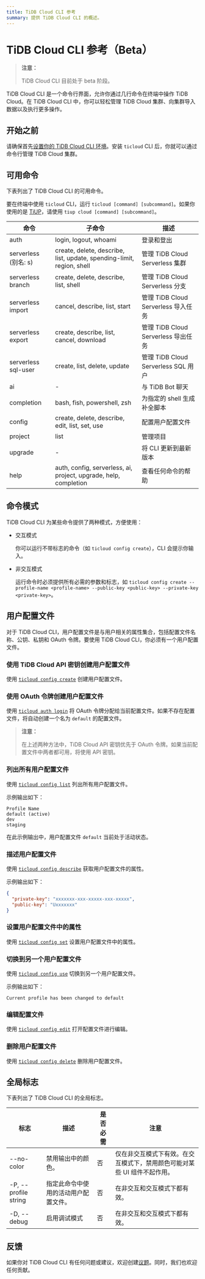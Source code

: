 ```yaml
---
title: TiDB Cloud CLI 参考
summary: 提供 TiDB Cloud CLI 的概述。
---
```


# TiDB Cloud CLI 参考（Beta）

> **注意：**
>
> TiDB Cloud CLI 目前处于 beta 阶段。

TiDB Cloud CLI 是一个命令行界面，允许你通过几行命令在终端中操作 TiDB Cloud。在 TiDB Cloud CLI 中，你可以轻松管理 TiDB Cloud 集群、向集群导入数据以及执行更多操作。

## 开始之前

请确保首先[设置你的 TiDB Cloud CLI 环境](/tidb-cloud/get-started-with-cli.md)。安装 `ticloud` CLI 后，你就可以通过命令行管理 TiDB Cloud 集群。

## 可用命令

下表列出了 TiDB Cloud CLI 的可用命令。

要在终端中使用 `ticloud` CLI，运行 `ticloud [command] [subcommand]`。如果你使用的是 [TiUP](https://docs.pingcap.com/tidb/stable/tiup-overview)，请使用 `tiup cloud [command] [subcommand]`。

| 命令                  | 子命令                                                              | 描述                                    |
|-----------------------|-----------------------------------------------------------------------|------------------------------------------------|
| auth                  | login, logout, whoami                                                 | 登录和登出                               |
| serverless (别名: s)  | create, delete, describe, list, update, spending-limit, region, shell | 管理 TiDB Cloud Serverless 集群          |
| serverless branch     | create, delete, describe, list, shell                                 | 管理 TiDB Cloud Serverless 分支          |
| serverless import     | cancel, describe, list, start                                         | 管理 TiDB Cloud Serverless 导入任务      |
| serverless export     | create, describe, list, cancel, download                              | 管理 TiDB Cloud Serverless 导出任务      |
| serverless sql-user   | create, list, delete, update                                          | 管理 TiDB Cloud Serverless SQL 用户      |
| ai                    | -                                                                     | 与 TiDB Bot 聊天                         |
| completion            | bash, fish, powershell, zsh                                           | 为指定的 shell 生成补全脚本             |
| config                | create, delete, describe, edit, list, set, use                        | 配置用户配置文件                         |
| project               | list                                                                  | 管理项目                                |
| upgrade               | -                                                                     | 将 CLI 更新到最新版本                    |
| help                  | auth, config, serverless, ai, project, upgrade, help, completion      | 查看任何命令的帮助                      |

## 命令模式

TiDB Cloud CLI 为某些命令提供了两种模式，方便使用：

- 交互模式

    你可以运行不带标志的命令（如 `ticloud config create`），CLI 会提示你输入。

- 非交互模式

    运行命令时必须提供所有必需的参数和标志，如 `ticloud config create --profile-name <profile-name> --public-key <public-key> --private-key <private-key>`。

## 用户配置文件

对于 TiDB Cloud CLI，用户配置文件是与用户相关的属性集合，包括配置文件名称、公钥、私钥和 OAuth 令牌。要使用 TiDB Cloud CLI，你必须有一个用户配置文件。

### 使用 TiDB Cloud API 密钥创建用户配置文件

使用 [`ticloud config create`](/tidb-cloud/ticloud-config-create.md) 创建用户配置文件。

### 使用 OAuth 令牌创建用户配置文件

使用 [`ticloud auth login`](/tidb-cloud/ticloud-auth-login.md) 将 OAuth 令牌分配给当前配置文件。如果不存在配置文件，将自动创建一个名为 `default` 的配置文件。

> **注意：**
>
> 在上述两种方法中，TiDB Cloud API 密钥优先于 OAuth 令牌。如果当前配置文件中两者都可用，将使用 API 密钥。

### 列出所有用户配置文件

使用 [`ticloud config list`](/tidb-cloud/ticloud-config-list.md) 列出所有用户配置文件。

示例输出如下：

```
Profile Name
default (active)
dev
staging
```

在此示例输出中，用户配置文件 `default` 当前处于活动状态。

### 描述用户配置文件

使用 [`ticloud config describe`](/tidb-cloud/ticloud-config-describe.md) 获取用户配置文件的属性。

示例输出如下：

```json
{
  "private-key": "xxxxxxx-xxx-xxxxx-xxx-xxxxx",
  "public-key": "Uxxxxxxx"
}
```

### 设置用户配置文件中的属性

使用 [`ticloud config set`](/tidb-cloud/ticloud-config-set.md) 设置用户配置文件中的属性。

### 切换到另一个用户配置文件

使用 [`ticloud config use`](/tidb-cloud/ticloud-config-use.md) 切换到另一个用户配置文件。

示例输出如下：

```
Current profile has been changed to default
```

### 编辑配置文件

使用 [`ticloud config edit`](/tidb-cloud/ticloud-config-edit.md) 打开配置文件进行编辑。

### 删除用户配置文件

使用 [`ticloud config delete`](/tidb-cloud/ticloud-config-delete.md) 删除用户配置文件。

## 全局标志

下表列出了 TiDB Cloud CLI 的全局标志。

| 标志                 | 描述                                             | 是否必需 | 注意                                                                                                             |
|----------------------|---------------------------------------------------------|----------|------------------------------------------------------------------------------------------------------------------|
| --no-color           | 禁用输出中的颜色。                               | 否       | 仅在非交互模式下有效。在交互模式下，禁用颜色可能对某些 UI 组件不起作用。 |
| -P, --profile string | 指定此命令中使用的活动用户配置文件。 | 否       | 在非交互和交互模式下都有效。                                                             |
| -D, --debug          | 启用调试模式                                       | 否       | 在非交互和交互模式下都有效。                                                          |

## 反馈

如果你对 TiDB Cloud CLI 有任何问题或建议，欢迎创建[议题](https://github.com/tidbcloud/tidbcloud-cli/issues/new/choose)。同时，我们也欢迎任何贡献。
